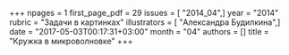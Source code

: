 +++
npages = 1
first_page_pdf = 29
issues = [ "2014_04",]
year = "2014"
rubric = "Задачи в картинках"
illustrators = [ "Александра Будилкина",]
date = "2017-05-03T00:17:31+03:00"
month = "04"
authors = []
title = "Кружка в микроволновке"
+++
